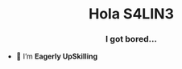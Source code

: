 <h1 align="center">Hola S4LIN3</h1>
<h3 align="center">I got bored...</h3>


- 🌱 I’m **Eagerly UpSkilling**
